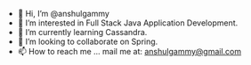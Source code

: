 - 👋 Hi, I’m @anshulgammy
- 👀 I’m interested in Full Stack Java Application Development.
- 🌱 I’m currently learning Cassandra.
- 💞️ I’m looking to collaborate on Spring.
- 📫 How to reach me ... mail me at: anshulgammy@gmail.com

<!---
anshulgammy/anshulgammy is a ✨ special ✨ repository because its `README.md` (this file) appears on your GitHub profile.
You can click the Preview link to take a look at your changes.
--->
